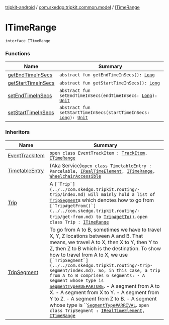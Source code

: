 [tripkit-android](../../index.md) / [com.skedgo.tripkit.common.model](../index.md) / [ITimeRange](./index.md)

# ITimeRange

`interface ITimeRange`

### Functions

| Name | Summary |
|---|---|
| [getEndTimeInSecs](get-end-time-in-secs.md) | `abstract fun getEndTimeInSecs(): `[`Long`](https://kotlinlang.org/api/latest/jvm/stdlib/kotlin/-long/index.html) |
| [getStartTimeInSecs](get-start-time-in-secs.md) | `abstract fun getStartTimeInSecs(): `[`Long`](https://kotlinlang.org/api/latest/jvm/stdlib/kotlin/-long/index.html) |
| [setEndTimeInSecs](set-end-time-in-secs.md) | `abstract fun setEndTimeInSecs(endTimeInSecs: `[`Long`](https://kotlinlang.org/api/latest/jvm/stdlib/kotlin/-long/index.html)`): `[`Unit`](https://kotlinlang.org/api/latest/jvm/stdlib/kotlin/-unit/index.html) |
| [setStartTimeInSecs](set-start-time-in-secs.md) | `abstract fun setStartTimeInSecs(startTimeInSecs: `[`Long`](https://kotlinlang.org/api/latest/jvm/stdlib/kotlin/-long/index.html)`): `[`Unit`](https://kotlinlang.org/api/latest/jvm/stdlib/kotlin/-unit/index.html) |

### Inheritors

| Name | Summary |
|---|---|
| [EventTrackItem](../../com.skedgo.tripkit.common.agenda/-event-track-item/index.md) | `open class EventTrackItem : `[`TrackItem`](../../com.skedgo.tripkit.common.agenda/-track-item/index.md)`, `[`ITimeRange`](./index.md) |
| [TimetableEntry](../../com.skedgo.tripkit.ui.model/-timetable-entry/index.md) | (Aka Service)`open class TimetableEntry : Parcelable, `[`IRealTimeElement`](../../com.skedgo.tripkit.common.agenda/-i-real-time-element/index.md)`, `[`ITimeRange`](./index.md)`, `[`WheelchairAccessible`](../-wheelchair-accessible/index.md) |
| [Trip](../../com.skedgo.tripkit.routing/-trip/index.md) | A ``[`Trip`](../../com.skedgo.tripkit.routing/-trip/index.md) will mainly hold a list of ``[`TripSegment`](../../com.skedgo.tripkit.routing/-trip-segment/index.md)s which denotes how to go from ``[`Trip#getFrom()`](../../com.skedgo.tripkit.routing/-trip/get-from.md) to ``[`Trip#getTo()`](../../com.skedgo.tripkit.routing/-trip/get-to.md). `open class Trip : `[`ITimeRange`](./index.md) |
| [TripSegment](../../com.skedgo.tripkit.routing/-trip-segment/index.md) | To go from A to B, sometimes we have to travel X, Y, Z locations between A and B. That means, we travel A to X, then X to Y, then Y to Z, then Z to B which is the destination. To show how to travel from A to X, we use ``[`TripSegment`](../../com.skedgo.tripkit.routing/-trip-segment/index.md). So, in this case, a trip from A to B comprises 6 segments: - A segment whose type is ``[`SegmentType#DEPARTURE`](../../com.skedgo.tripkit.routing/-segment-type/-d-e-p-a-r-t-u-r-e.md). - A segment from A to X. - A segment from X to Y. - A segment from Y to Z. - A segment from Z to B. - A segment whose type is ``[`SegmentType#ARRIVAL`](../../com.skedgo.tripkit.routing/-segment-type/-a-r-r-i-v-a-l.md). `open class TripSegment : `[`IRealTimeElement`](../../com.skedgo.tripkit.common.agenda/-i-real-time-element/index.md)`, `[`ITimeRange`](./index.md) |
